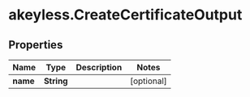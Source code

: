 # akeyless.CreateCertificateOutput

## Properties

Name | Type | Description | Notes
------------ | ------------- | ------------- | -------------
**name** | **String** |  | [optional] 


